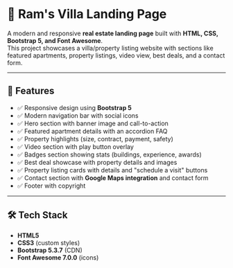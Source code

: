 # 🏡 Ram's Villa Landing Page

A modern and responsive **real estate landing page** built with **HTML, CSS, Bootstrap 5, and Font Awesome**.  
This project showcases a villa/property listing website with sections like featured apartments, property listings, video view, best deals, and a contact form.

---

## 📌 Features

- ✅ Responsive design using **Bootstrap 5**  
- ✅ Modern navigation bar with social icons  
- ✅ Hero section with banner image and call-to-action  
- ✅ Featured apartment details with an accordion FAQ  
- ✅ Property highlights (size, contract, payment, safety)  
- ✅ Video section with play button overlay  
- ✅ Badges section showing stats (buildings, experience, awards)  
- ✅ Best deal showcase with property details and images  
- ✅ Property listing cards with details and "schedule a visit" buttons  
- ✅ Contact section with **Google Maps integration** and contact form  
- ✅ Footer with copyright  

---

## 🛠️ Tech Stack

- **HTML5**  
- **CSS3** (custom styles)  
- **Bootstrap 5.3.7** (CDN)  
- **Font Awesome 7.0.0** (icons)  


